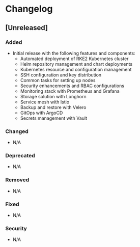# Changelog

## [Unreleased]

### Added
- Initial release with the following features and components:
  - Automated deployment of RKE2 Kubernetes cluster
  - Helm repository management and chart deployments
  - Kubernetes resource and configuration management
  - SSH configuration and key distribution
  - Common tasks for setting up nodes
  - Security enhancements and RBAC configurations
  - Monitoring stack with Prometheus and Grafana
  - Storage solution with Longhorn
  - Service mesh with Istio
  - Backup and restore with Velero
  - GitOps with ArgoCD
  - Secrets management with Vault

### Changed
- N/A

### Deprecated
- N/A

### Removed
- N/A

### Fixed
- N/A

### Security
- N/A
